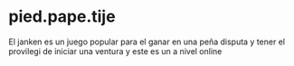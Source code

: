 # pied.pape.tije
El janken es un juego popular para el ganar en una peña disputa y tener el provilegi de iniciar una ventura y este es un a nivel online

